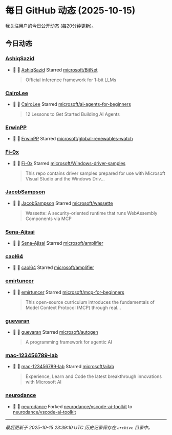 # 每日 GitHub 动态 (2025-10-15)

我关注用户的今日公开动态 (每20分钟更新)。

## 今日动态

### [AshiqSazid](https://github.com/AshiqSazid)
- 🌟 👤 [AshiqSazid](https://github.com/AshiqSazid) Starred [microsoft/BitNet](https://github.com/microsoft/BitNet)
  > Official inference framework for 1-bit LLMs

### [CairoLee](https://github.com/CairoLee)
- 🌟 👤 [CairoLee](https://github.com/CairoLee) Starred [microsoft/ai-agents-for-beginners](https://github.com/microsoft/ai-agents-for-beginners)
  > 12 Lessons to Get Started Building AI Agents

### [ErwinPP](https://github.com/ErwinPP)
- 🌟 👤 [ErwinPP](https://github.com/ErwinPP) Starred [microsoft/global-renewables-watch](https://github.com/microsoft/global-renewables-watch)

### [Fi-0x](https://github.com/Fi-0x)
- 🌟 👤 [Fi-0x](https://github.com/Fi-0x) Starred [microsoft/Windows-driver-samples](https://github.com/microsoft/Windows-driver-samples)
  > This repo contains driver samples prepared for use with Microsoft Visual Studio and the Windows Driv...

### [JacobSampson](https://github.com/JacobSampson)
- 🌟 👤 [JacobSampson](https://github.com/JacobSampson) Starred [microsoft/wassette](https://github.com/microsoft/wassette)
  > Wassette: A security-oriented runtime that runs WebAssembly Components via MCP

### [Sena-Ajisai](https://github.com/Sena-Ajisai)
- 🌟 👤 [Sena-Ajisai](https://github.com/Sena-Ajisai) Starred [microsoft/amplifier](https://github.com/microsoft/amplifier)

### [caol64](https://github.com/caol64)
- 🌟 👤 [caol64](https://github.com/caol64) Starred [microsoft/amplifier](https://github.com/microsoft/amplifier)

### [emirtuncer](https://github.com/emirtuncer)
- 🌟 👤 [emirtuncer](https://github.com/emirtuncer) Starred [microsoft/mcp-for-beginners](https://github.com/microsoft/mcp-for-beginners)
  > This open-source curriculum introduces the fundamentals of Model Context Protocol (MCP) through real...

### [guevaran](https://github.com/guevaran)
- 🌟 👤 [guevaran](https://github.com/guevaran) Starred [microsoft/autogen](https://github.com/microsoft/autogen)
  > A programming framework for agentic AI

### [mac-123456789-lab](https://github.com/mac-123456789-lab)
- 🌟 👤 [mac-123456789-lab](https://github.com/mac-123456789-lab) Starred [microsoft/ailab](https://github.com/microsoft/ailab)
  > Experience, Learn and Code the latest breakthrough innovations with Microsoft AI

### [neurodance](https://github.com/neurodance)
- 🍴 👤 [neurodance](https://github.com/neurodance) Forked [neurodance/vscode-ai-toolkit](https://github.com/neurodance/vscode-ai-toolkit) to [neurodance/vscode-ai-toolkit](https://github.com/neurodance/vscode-ai-toolkit)


---
*最后更新于 2025-10-15 23:39:10 UTC*
*历史记录保存在 `archive` 目录中。*
